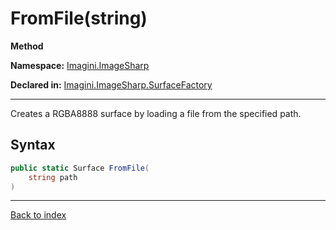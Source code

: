 # FromFile(string)

**Method**

**Namespace:** [Imagini.ImageSharp](Imagini.ImageSharp.md)

**Declared in:** [Imagini.ImageSharp.SurfaceFactory](Imagini.ImageSharp.SurfaceFactory.md)

------



Creates a RGBA8888 surface by loading a file from the specified path.


## Syntax

```csharp
public static Surface FromFile(
	string path
)
```

------

[Back to index](index.md)
